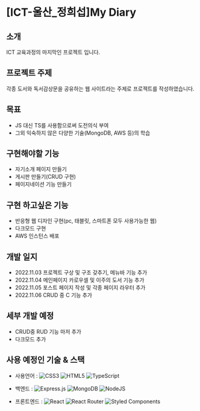 # [ICT-울산_정희섭]My Diary


## 소개

ICT 교육과정의 마지막인 프로젝트 입니다.


## 프로젝트 주제

각종 도서와 독서감상문을 공유하는 웹 사이트라는 주제로 프로젝트를 작성하였습니다.


## 목표

- JS 대신 TS를 사용함으로써 도전의식 부여
- 그외 익숙하지 않은 다양한 기술(MongoDB, AWS 등)의 학습


## 구현해야할 기능

- 자기소개 페이지 만들기
- 게시판 만들기(CRUD 구현)
- 페이지네이션 기능 만들기


## 구현 하고싶은 기능

- 반응형 웹 디자인 구현(pc, 태블릿, 스마트폰 모두 사용가능한 웹)
- 다크모드 구현
- AWS 인스턴스 배포

## 개발 일지

- 2022.11.03 프로젝트 구상 및 구조 갖추기, 메뉴바 기능 추가
- 2022.11.04 메인페이지 카로우셀 및 이주의 도서 기능 추가
- 2022.11.05 포스트 페이지 작성 및 각종 페이지 라우터 추가
- 2022.11.06 CRUD 중 C 기능 추가


## 세부 개발 예정

- CRUD중 RUD 기능 마저 추가
- 다크모드 추가


## 사용 예정인 기술 & 스택

- 사용언어 : 
![CSS3](https://img.shields.io/badge/css3-%231572B6.svg?style=for-the-badge&logo=css3&logoColor=white)
![HTML5](https://img.shields.io/badge/html5-%23E34F26.svg?style=for-the-badge&logo=html5&logoColor=white)
![TypeScript](https://img.shields.io/badge/typescript-%23007ACC.svg?style=for-the-badge&logo=typescript&logoColor=white)

- 백엔드 : 
![Express.js](https://img.shields.io/badge/express.js-%23404d59.svg?style=for-the-badge&logo=express&logoColor=%2361DAFB)
![MongoDB](https://img.shields.io/badge/MongoDB-%234ea94b.svg?style=for-the-badge&logo=mongodb&logoColor=white)
![NodeJS](https://img.shields.io/badge/node.js-6DA55F?style=for-the-badge&logo=node.js&logoColor=white)

- 프론트엔드 : 
![React](https://img.shields.io/badge/react-%2320232a.svg?style=for-the-badge&logo=react&logoColor=%2361DAFB)
![React Router](https://img.shields.io/badge/React_Router-CA4245?style=for-the-badge&logo=react-router&logoColor=white)
![Styled Components](https://img.shields.io/badge/styled--components-DB7093?style=for-the-badge&logo=styled-components&logoColor=white)